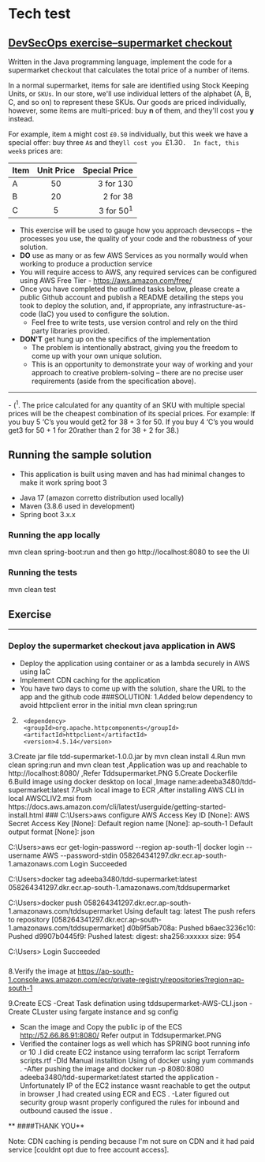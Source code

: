 # Tech test
## <u>DevSecOps exercise–supermarket checkout</u>

Written in the Java programming language, implement the code for a supermarket 
checkout that calculates the total price of a number of items.

In a normal supermarket, items for sale are identified using Stock Keeping Units,
or `SKUs`. In our store, we'll use individual letters of the alphabet 
(A, B, C, and so on) to represent these SKUs. Our goods are priced individually,
however, some items are multi-priced: buy **n** of them, and they'll cost you **y** instead.

For example, item `A` might cost `£0.50` individually, but this week we have
a special offer: buy three `A`s and they`ll cost you `£1.30`. 
In fact, this week`s prices are:

| Item | Unit Price |        Special Price |
|------|:----------:|---------------------:|
| A    |     50     |            3 for 130 |
| B    |     20     |             2 for 38 |
| C    |     5      | 3 for 50<sup>1</sup> | 


- This exercise will be used to gauge how you approach devsecops – the processes you use, the quality of your code and the robustness of your solution.
- **DO** use as many or as few AWS Services as you normally would when working to produce a production service
- You will require access to AWS, any required services can be configured using AWS Free Tier - https://aws.amazon.com/free/
- Once you have completed the outlined tasks below, please create a public Github account and publish a README detailing the steps you took to deploy the solution, and, if appropriate, any infrastructure-as-code (IaC) you used to configure the solution.
  - Feel free to write tests, use version control and rely on the third party libraries provided.
- **DON'T** get hung up on the specifics of the implementation
  - The problem is intentionally abstract, giving you the freedom to come up with your own unique solution.
  - This is an opportunity to demonstrate your way of working and your approach to creative problem-solving – there are no precise user requirements (aside from the specification above).


<hr/>
- (<sup>1</sup>. The price calculated for any quantity of an SKU with multiple special prices will be the cheapest combination of its special prices. For example: If you buy 5 ‘C’s you would get2   for 38 +   3 for 50. If   you buy 4   ‘C’s you would get3   for 50 + 1   for 20rather than 2   for 38 + 2   for 38.)


## Running the sample solution
- This application is built using maven and has had minimal changes to make it work spring boot 3

* Java 17 (amazon corretto distribution used locally)
* Maven (3.8.6 used in development)
* Spring boot 3.x.x

### Running the app locally 
mvn clean spring-boot:run and then go http://localhost:8080 to see the UI

### Running the tests
mvn clean test

## Exercise  
<hr/>

### Deploy the supermarket checkout java application in AWS
- Deploy the application using container or as a lambda securely in AWS using IaC
- Implement CDN caching for the application
- You have two days to come up with the solution, share the URL to the app and the github code
###SOLUTION:
1.Added below dependency to avoid httpclient error in the initial mvn clean spring:run
2. 		<dependency>
    	<groupId>org.apache.httpcomponents</groupId>
    	<artifactId>httpclient</artifactId>
    	<version>4.5.14</version>
</dependency>
3.Create jar file  tdd-supermarket-1.0.0.jar by mvn clean install
4.Run mvn clean spring:run and mvn clean test ,Application was up and reachable to http://localhost:8080/ ,Refer Tddsupermarket.PNG
5.Create Dockerfile 
6.Build image using docker desktop on local ,Image name:adeeba3480/tdd-supermarket:latest
7.Push local image to ECR ,After installing AWS CLI in local AWSCLIV2.msi from https://docs.aws.amazon.com/cli/latest/userguide/getting-started-install.html
###
C:\Users>aws configure
AWS Access Key ID [None]:
AWS Secret Access Key [None]: 
Default region name [None]: ap-south-1
Default output format [None]: json

C:\Users>aws ecr get-login-password --region ap-south-1| docker login --username AWS --password-stdin 058264341297.dkr.ecr.ap-south-1.amazonaws.com
Login Succeeded

C:\Users>docker tag adeeba3480/tdd-supermarket:latest 058264341297.dkr.ecr.ap-south-1.amazonaws.com/tddsupermarket

C:\Users>docker push 058264341297.dkr.ecr.ap-south-1.amazonaws.com/tddsupermarket
Using default tag: latest
The push refers to repository [058264341297.dkr.ecr.ap-south-1.amazonaws.com/tddsupermarket]
d0b9f5ab708a: Pushed
b6aec3236c10: Pushed
d9907b0445f9: Pushed
latest: digest: sha256:xxxxxx size: 954

C:\Users>
Login Succeeded
#####

8.Verify the image at https://ap-south-1.console.aws.amazon.com/ecr/private-registry/repositories?region=ap-south-1

9.Create ECS 
-Creat Task defination using  tddsupermarket-AWS-CLI.json
-Create CLuster using fargate instance and sg config 
- Scan the image and Copy the public ip of the ECS http://52.66.86.91:8080/ Refer output in Tddsupermarket.PNG
- Verified the container logs as well which has SPRING boot running info
   or
10 .I did create EC2 instance using terraform Iac script Terraform scripts.rtf
  -DId Manual installtion Using of docker using yum commands .
  -After pushing the image and docker run -p 8080:8080 adeeba3480/tdd-supermarket:latest started the application
  -Unfortunately IP of the EC2 instance wasnt reachable to get the output in browser ,I had created using ECR and ECS .
  -Later figured out security group wasnt properly configured the rules for inbound and outbound caused the issue .

 ** ####THANK YOU**
  
Note:
CDN caching is pending because I'm not sure on CDN and it had paid service [couldnt opt due to free account access].
